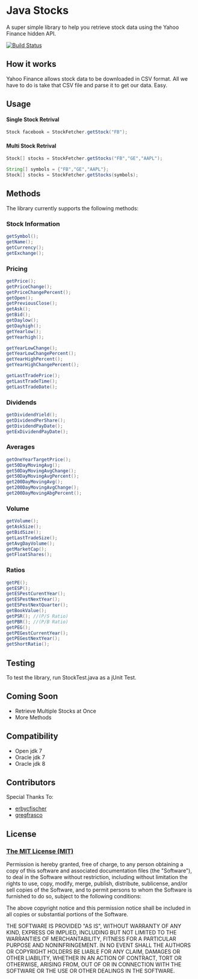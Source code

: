 Java Stocks
============

A super simple library to help you retrieve stock data using the Yahoo Finance hidden API.

[![Build Status](https://travis-ci.org/gregfrasco/Yahoo-Finance-API.svg?branch=master)](https://travis-ci.org/gregfrasco/Yahoo-Finance-API)

## How it works

Yahoo Finance allows stock data to be downloaded in CSV format. All we have to do is take that CSV file and parse it to get our data. Easy.

## Usage

#### Single Stock Retrival
```java
Stock facebook = StockFetcher.getStock("FB");
```

#### Multi Stock Retrival
```java
Stock[] stocks = StockFetcher.getStocks("FB","GE","AAPL");

String[] symbols = {"FB","GE","AAPL"};
Stock[] stocks = StockFetcher.getStocks(symbols);
```
## Methods

The library currently supports the following methods:

### Stock Information
```java
getSymbol();
getName();
getCurrency();
getExchange();
```

### Pricing
```java
getPrice();
getPriceChange();
getPriceChangePercent();
getOpen();
getPreviousClose();
getAsk();
getBid();
getDaylow();
getDayhigh();
getYearlow();
getYearhigh();

getYearLowChange();
getYearLowChangePercent();
getYearHighPercent();
getYearHighChangePercent();

getLastTradePrice();
getLastTradeTime();
getLastTradeDate();
```

### Dividends
```java
getDividendYield();
getDividendPerShare();
getDividendPayDate();
getExDividendPayDate();
```

### Averages
```java
getOneYearTargetPrice();
get50DayMovingAvg();
get50DayMovingAvgChange();
get50DayMovingAvgPercent();
get200DayMovingAvg();
get200DayMovingAvgChange();
get200DayMovingAbgPercent();
```

### Volume
```java
getVolume();
getAskSize();
getBidSize();
getLastTradeSize();
getAvgDayVolume();
getMarketCap();
getFloatShares();
```

### Ratios
```java
getPE();
getESP();
getESPestCurentYear();
getESPestNextYear();
getESPestNextQuarter();
getBookValue();
getPSR(); //(P/S Ratio)
getPBR(); //(P/B Ratio)
getPEG();
getPEGestCurrentYear();
getPEGestNextYear();
getShortRatio();
```

## Testing

To test the library, run StockTest.java as a jUnit Test.

## Coming Soon

* Retrieve Multiple Stocks at Once
* More Methods

## Compatibility

* Open jdk 7
* Oracle jdk 7
* Oracle jdk 8

## Contributors

Special Thanks To:

* [erbycfischer](https://github.com/erbycfischer)
* [gregfrasco](https://github.com/gregfrasco)

## License

### [The MIT License (MIT)](http://opensource.org/licenses/mit-license.php)

Permission is hereby granted, free of charge, to any person obtaining a copy of this software and associated documentation files (the "Software"), to deal in the Software without restriction, including without limitation the rights to use, copy, modify, merge, publish, distribute, sublicense, and/or sell copies of the Software, and to permit persons to whom the Software is furnished to do so, subject to the following conditions:

The above copyright notice and this permission notice shall be included in all copies or substantial portions of the Software.

THE SOFTWARE IS PROVIDED "AS IS", WITHOUT WARRANTY OF ANY KIND, EXPRESS OR IMPLIED, INCLUDING BUT NOT LIMITED TO THE WARRANTIES OF MERCHANTABILITY, FITNESS FOR A PARTICULAR PURPOSE AND NONINFRINGEMENT. IN NO EVENT SHALL THE AUTHORS OR COPYRIGHT HOLDERS BE LIABLE FOR ANY CLAIM, DAMAGES OR OTHER LIABILITY, WHETHER IN AN ACTION OF CONTRACT, TORT OR OTHERWISE, ARISING FROM, OUT OF OR IN CONNECTION WITH THE SOFTWARE OR THE USE OR OTHER DEALINGS IN THE SOFTWARE.

